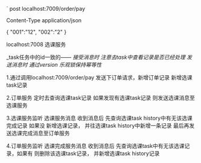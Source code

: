 `
post localhost:7009/order/pay 

Content-Type  application/json

{
    "001":"12",
    "002":"2"
}


localhost:7008  选课服务

_task任务中的id一致的——
_接受消息时 注意去task中查看记录是否已经处理_
_发送消息时 通过version 乐观锁保持幂等性_

1.通过调用localhost:7009/order/pay  发送下订单请求，新增订单记录 新增选课task记录

2.订单服务 定时去查询选课task记录 如果发现有选课task记录 则发送选课消息至选课服务


3.选课服务监听 选课服务消息 收到消息后 先查询选课task history中有无该选课完成记录 如果没 新增选课记录，
并往选课task history中新增一条记录 最后再发送选课完成消息至订单服务

4.订单服务监听 选课完成服务消息 收到消息后 先查询选课task中有无该选课记录，如果有 则删除该选课task记录，
并新增选课task history记录

